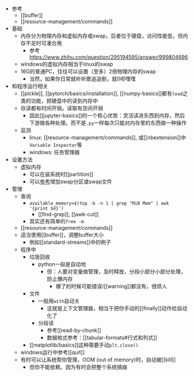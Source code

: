 - 参考
  - [[buffer]]
  - [[resource-management/commands]]
- 基础
  - 内存分为物理内存和虚拟内存或swap，后者位于硬盘，访问性能低，但内存不足时可凑合用
    - 参考 https://www.zhihu.com/question/295194595/answer/999804696
  - windows的虚拟内存相当于linux的swap
  - 16G的普通PC，往往可以设置（至多）2倍物理内存的swap
    - 当然，如果你日常就听听歌追追剧，就0呗嘿嘿
- 和程序运行相关
  - [[pickle]], [[pytorch/basics/installation]], [[numpy-basics]]都有`load`之类的功能，把硬盘中的读到内存中
  - 存读都有时间开销。读取有空间开销
    - 因此[[jupyter-basics]]的一个核心优势：灵活读进东西到内存，然后下游做各种处理。而不是`.py`一样每次只能对内存里的东西做一种操作
  - 监测
    - linux: [[resource-management/commands]], 或[[nbextension]]中`Variable Inspector`等
    - windows: 任务管理器
- 设置方法
  - 虚拟内存
    - 可以在装系统时[[partition]]
    - 可以[参考](https://blog.csdn.net/qq_41739313/article/details/121156321)增加swap分区或swap文件
- 管理
  - 查询
    - `available_memory=$(top -b -n 1 | grep "MiB Mem" | awk '{print $4}')`
      - [[find-grep]], [[awk-cut]]
    - 其实还有简单的`free -m`
  - [[resource-management/commands]]
  - 适当使用[[buffer]]，调整buffer大小
    - 例如[[standard-streams]]中的例子
  - 程序中
    - 垃圾回收
      - python一般是自动地
        - 但：人要对变量做管理，及时释放，分段小部分小部分处理，防止爆内存
          - 爆了的时候可能错误/[[warning]]都没有，很烦人
    - 文件
      - 一般用`with`自动关
        - 这就是上下文管理器，相当于把你手动的[[finally]]动作给自动化了
      - 分段读
        - 参考[[read-by-chunk]]
        - 数据格式参考：[[tabular-formats#行式和列式]]
    - [[matplotlib/basics]]这种需要手动`plt.close()`
  - windows运行中参考[[quit]]
  - 有时可以让系统帮你管理，OOM (out of memory)时，自动被[[kill]]
    - 但你不能依赖。因为有时会把整个系统搞崩